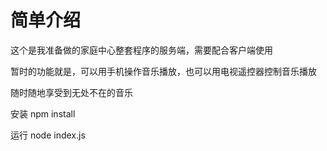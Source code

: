 # 简单介绍

这个是我准备做的家庭中心整套程序的服务端，需要配合客户端使用

暂时的功能就是，可以用手机操作音乐播放，也可以用电视遥控器控制音乐播放

随时随地享受到无处不在的音乐

安装
npm install

运行
node index.js

